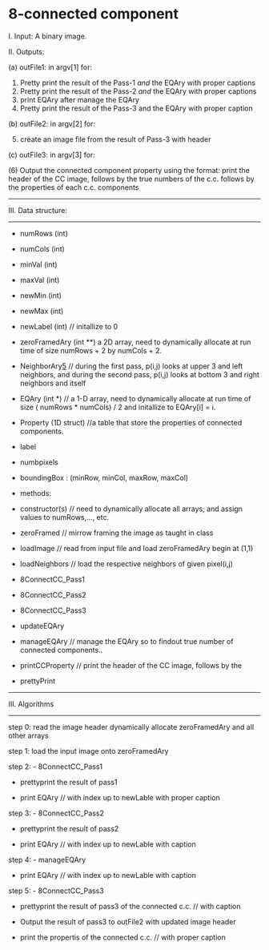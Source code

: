 #  8-connected component

I. Input: A binary image. 

II. Outputs: 

(a) outFile1:  in argv[1] for:

1) Pretty print the result of the Pass-1 *and* the EQAry with proper captions
2) Pretty print the result of the Pass-2 *and* the EQAry with proper captions
3) print EQAry after manage the EQAry 
4) Pretty print the result of the Pass-3 and the EQAry with proper caption

(b) outFile2:   in argv[2] for:

5) create an image file from the result of Pass-3 with header

(c) outFile3: in argv[3] for:

(6) Output the connected component property using the format: print the header of the CC image, follows by the true numbers of the c.c. follows by the properties of each c.c. components

*******************************
III. Data structure:
*******************************
- numRows (int)
- numCols (int)
- minVal (int)
- maxVal (int)
- newMin (int)
- newMax (int)

- newLabel (int) // initallize to 0

- zeroFramedAry (int **) a 2D array, need to dynamically allocate at run time of size numRows + 2 by numCols + 2.

- NeighborAry[5](int) // during the first pass, p(i,j) looks at upper 3 and left neighbors, and during the second pass, p(i,j) looks at bottom 3 and right neighbors and itself 

- EQAry (int *) // a 1-D array, need to dynamically allocate at run time of size ( numRows * numCols) / 2 and initallize to EQAry[i] = i. 

- Property (1D struct) //a table that store the properties of connected components.
- label
- numbpixels
- boundingBox : (minRow, minCol, maxRow, maxCol)

- methods:
- constructor(s) // need to dynamically allocate all arrays;  and assign values to numRows,..., etc.

- zeroFramed // mirrow framing the image as taught in class
- loadImage // read from input file and load zeroFramedAry begin at (1,1)
- loadNeighbors // load the respective neighbors of given pixel(i,j)

- 8ConnectCC_Pass1
- 8ConnectCC_Pass2    
- 8ConnectCC_Pass3  

- updateEQAry
- manageEQAry      // manage the EQAry so to findout true number of connected components..
- printCCProperty   // print the header of the CC image, follows by the 

- prettyPrint


*******************************
III. Algorithms 
*******************************

step 0: read the image header
           dynamically allocate zeroFramedAry and all other arrays

step 1: load the input image onto zeroFramedAry

step 2: - 8ConnectCC_Pass1
- prettyprint the result of pass1

- print EQAry    // with index up to newLable with proper caption

step 3: - 8ConnectCC_Pass2
- prettyprint the result of pass2

- print EQAry // with index up to newLable with caption

step 4:  - manageEQAry 
- print EQAry // with index up to newLable with caption

step 5: - 8ConnectCC_Pass3  
- prettyprint the result of pass3 of the connected c.c.  // with caption

- Output the result of pass3 to outFile2 with updated image header

- print the propertis of the connected c.c. // with proper caption
